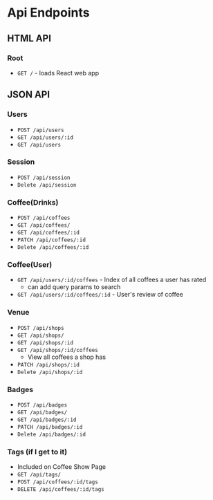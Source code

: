 # Api Endpoints

## HTML API

### Root
- `GET /` - loads React web app

## JSON API

### Users
- `POST /api/users`
- `GET /api/users/:id`
- `GET /api/users`

### Session
- `POST /api/session`
- `Delete /api/session`

### Coffee(Drinks)
- `POST /api/coffees`
- `GET /api/coffees/`
- `GET /api/coffees/:id`
- `PATCH /api/coffees/:id`
- `Delete /api/coffees/:id`

### Coffee(User)
- `GET /api/users/:id/coffees` - Index of all coffees a user has rated
  - can add query params to search
- `GET /api/users/:id/coffees/:id` - User's review of coffee

### Venue
- `POST /api/shops`
- `GET /api/shops/`
- `GET /api/shops/:id`
- `GET /api/shops/:id/coffees`
  - View all coffees a shop has
- `PATCH /api/shops/:id`
- `Delete /api/shops/:id`

### Badges
- `POST /api/badges`
- `GET /api/badges/`
- `GET /api/badges/:id`
- `PATCH /api/badges/:id`
- `Delete /api/badges/:id`

### Tags (if I get to it)
- Included on Coffee Show Page
- `GET /api/tags/`
- `POST /api/coffees/:id/tags`
- `DELETE /api/coffees/:id/tags`
